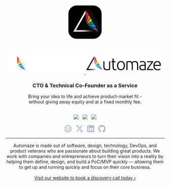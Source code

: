 <br>

<p align="center">
    <img width="112" src="/img/icon.png" alt="Automaze Icon">
</p>

<br>

<p align="center">
    <a href="https://automaze.io#gh-dark-mode-only" target="_blank">
        <img width="240" src="/img/logo-on-dark.png" alt="Automaze Logo">
    </a>
    <a href="https://automaze.io#gh-light-mode-only" target="_blank">
        <img width="240" src="/img/logo-on-light.png" alt="Automaze Logo">
    </a>
</p>

<h3 font-size="28px" align="center">CTO &amp; Technical Co‑Founder as a Service</h3>

<p align="center">Bring your idea to life and achieve product-market fit -<br> without giving away equity and at a fixed monthly fee.</h3>


<p align="center"><br>
  <a href="https://twitter.com/automazeio"><img src="https://img.shields.io/badge/twitter-follow_us-1d9bf0.svg?style=flat-square"></a>
  &nbsp;
  <a href="https://www.linkedin.com/company/automazeio/"><img src="https://img.shields.io/badge/linkedin-connect_with_us-0a66c2.svg?style=flat-square"></a>
  &nbsp;
  <a href="https://automaze.io/schedule"><img src="https://img.shields.io/badge/hubspot-schedule_call-FF785A.svg?style=flat-square"></a>
</p> 

<p align="center">
	<a href="https://automaze.io"><img height="25" src="/img/social/website.svg" alt="Website"></a>
  &nbsp;
   <a href="https://twitter.com/automazeio"><img height="25" src="/img/social/x.svg" alt="X/Twitter"></a>
	&nbsp;
  <a href="https://www.linkedin.com/company/automazeio/"><img height="25" src="/img/social/linkedin.svg" alt="LinkedIn"></a>
	&nbsp;
	<a href="https://github.com/automazeio"><img height="25" src="/img/social/github.svg" alt="Github"></a>
</p>


---

<p align="center">
Automaze is made out of software, design, technology, DevOps, and product veterans who are passionate about building great products. We work with companies and entrepreneurs to turn their vision into a reality by helping them define, design, and build a PoC/MVP quickly — allowing them to get up and running quickly and focus on their core business.
	<br><br>
	<a href="https://automaze.io/">Visit our website to book a discovery call today ›</a>
</p>
